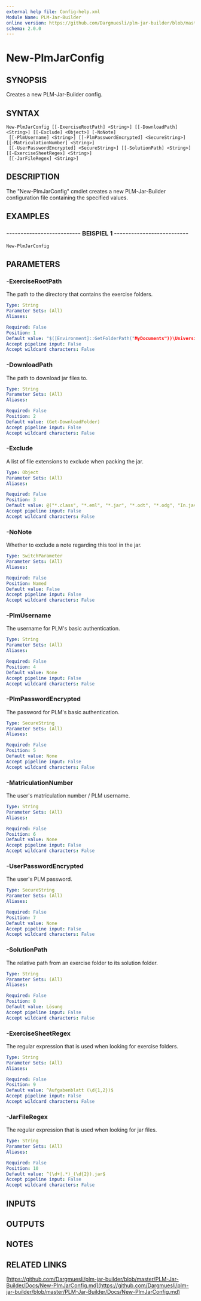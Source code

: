```yaml
---
external help file: Config-help.xml
Module Name: PLM-Jar-Builder
online version: https://github.com/Dargmuesli/plm-jar-builder/blob/master/PLM-Jar-Builder/Docs/New-PlmJarConfig.md
schema: 2.0.0
---
```


# New-PlmJarConfig

## SYNOPSIS
Creates a new PLM-Jar-Builder config.

## SYNTAX

```
New-PlmJarConfig [[-ExerciseRootPath] <String>] [[-DownloadPath] <String>] [[-Exclude] <Object>] [-NoNote]
 [[-PlmUsername] <String>] [[-PlmPasswordEncrypted] <SecureString>] [[-MatriculationNumber] <String>]
 [[-UserPasswordEncrypted] <SecureString>] [[-SolutionPath] <String>] [[-ExerciseSheetRegex] <String>]
 [[-JarFileRegex] <String>]
```

## DESCRIPTION
The "New-PlmJarConfig" cmdlet creates a new PLM-Jar-Builder configuration file containing the specified values.

## EXAMPLES

### -------------------------- BEISPIEL 1 --------------------------
```
New-PlmJarConfig
```

## PARAMETERS

### -ExerciseRootPath
The path to the directory that contains the exercise folders.

```yaml
Type: String
Parameter Sets: (All)
Aliases: 

Required: False
Position: 1
Default value: "$([Environment]::GetFolderPath("MyDocuments"))\Universität\Informatik\Semester 1\Einführung in die Programmierung\Übungen"
Accept pipeline input: False
Accept wildcard characters: False
```

### -DownloadPath
The path to download jar files to.

```yaml
Type: String
Parameter Sets: (All)
Aliases: 

Required: False
Position: 2
Default value: (Get-DownloadFolder)
Accept pipeline input: False
Accept wildcard characters: False
```

### -Exclude
A list of file extensions to exclude when packing the jar.

```yaml
Type: Object
Parameter Sets: (All)
Aliases: 

Required: False
Position: 3
Default value: @("*.class", "*.eml", "*.jar", "*.odt", "*.odg", "In.java", "Out.java")
Accept pipeline input: False
Accept wildcard characters: False
```

### -NoNote
Whether to exclude a note regarding this tool in the jar.

```yaml
Type: SwitchParameter
Parameter Sets: (All)
Aliases: 

Required: False
Position: Named
Default value: False
Accept pipeline input: False
Accept wildcard characters: False
```

### -PlmUsername
The username for PLM's basic authentication.

```yaml
Type: String
Parameter Sets: (All)
Aliases: 

Required: False
Position: 4
Default value: None
Accept pipeline input: False
Accept wildcard characters: False
```

### -PlmPasswordEncrypted
The password for PLM's basic authentication.

```yaml
Type: SecureString
Parameter Sets: (All)
Aliases: 

Required: False
Position: 5
Default value: None
Accept pipeline input: False
Accept wildcard characters: False
```

### -MatriculationNumber
The user's matriculation number / PLM username.

```yaml
Type: String
Parameter Sets: (All)
Aliases: 

Required: False
Position: 6
Default value: None
Accept pipeline input: False
Accept wildcard characters: False
```

### -UserPasswordEncrypted
The user's PLM password.

```yaml
Type: SecureString
Parameter Sets: (All)
Aliases: 

Required: False
Position: 7
Default value: None
Accept pipeline input: False
Accept wildcard characters: False
```

### -SolutionPath
The relative path from an exercise folder to its solution folder.

```yaml
Type: String
Parameter Sets: (All)
Aliases: 

Required: False
Position: 8
Default value: Lösung
Accept pipeline input: False
Accept wildcard characters: False
```

### -ExerciseSheetRegex
The regular expression that is used when looking for exercise folders.

```yaml
Type: String
Parameter Sets: (All)
Aliases: 

Required: False
Position: 9
Default value: ^Aufgabenblatt (\d{1,2})$
Accept pipeline input: False
Accept wildcard characters: False
```

### -JarFileRegex
The regular expression that is used when looking for jar files.

```yaml
Type: String
Parameter Sets: (All)
Aliases: 

Required: False
Position: 10
Default value: ^(\d+|.*)_(\d{2}).jar$
Accept pipeline input: False
Accept wildcard characters: False
```

## INPUTS

## OUTPUTS

## NOTES

## RELATED LINKS

[https://github.com/Dargmuesli/plm-jar-builder/blob/master/PLM-Jar-Builder/Docs/New-PlmJarConfig.md](https://github.com/Dargmuesli/plm-jar-builder/blob/master/PLM-Jar-Builder/Docs/New-PlmJarConfig.md)


